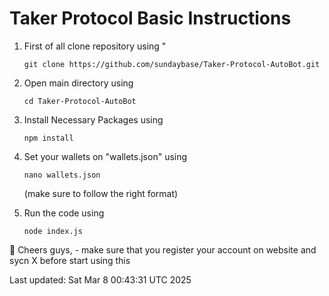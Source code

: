 # Taker Protocol Basic Instructions

1. First of all clone repository using "
     ```
     git clone https://github.com/sundaybase/Taker-Protocol-AutoBot.git
     ````

2. Open main directory using
    ```
    cd Taker-Protocol-AutoBot
    ```

3. Install Necessary Packages using
   ```
   npm install
   ```

4. Set your wallets on "wallets.json" using
   ```
   nano wallets.json
   ```
   (make sure to follow the right format)

5. Run the code using
   ```
   node index.js
   ```

💪 Cheers guys, - make sure that you register your account on website and sycn X before start using this

Last updated: Sat Mar  8 00:43:31 UTC 2025

